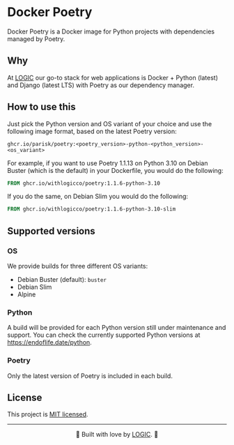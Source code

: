 # Docker Poetry

Docker Poetry is a Docker image for Python projects with dependencies managed by Poetry.

## Why

At <a href="https://withlogic.co/">LOGIC</a> our go-to stack for web applications is Docker + Python (latest) and Django (latest LTS) with Poetry as our dependency manager.

## How to use this

Just pick the Python version and OS variant of your choice and use the following image format, based on the latest Poetry version:

```
ghcr.io/parisk/poetry:<poetry_version>-python-<python_version>-<os_variant>
```

For example, if you want to use Poetry 1.1.13 on Python 3.10 on Debian Buster (which is the default) in your Dockerfile, you would do the following:

```dockerfile
FROM ghcr.io/withlogicco/poetry:1.1.6-python-3.10
```

If you do the same, on Debian Slim you would do the following:

```dockerfile
FROM ghcr.io/withlogicco/poetry:1.1.6-python-3.10-slim
```

## Supported versions

### OS

We provide builds for three different OS variants:

- Debian Buster (default): `buster`
- Debian Slim
- Alpine

### Python

A build will be provided for each Python version still under maintenance and support. You can check the currently supported Python versions at https://endoflife.date/python.

### Poetry

Only the latest version of Poetry is included in each build.

## License

This project is [MIT licensed](LICENSE).

---

<center>🦄 Built with love by <a href="https://withlogic.co/">LOGIC</a>. 🦄</center>